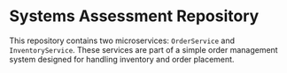 # Systems Assessment Repository

This repository contains two microservices: `OrderService` and `InventoryService`. 
These services are part of a simple order management system designed for handling inventory and order placement.
